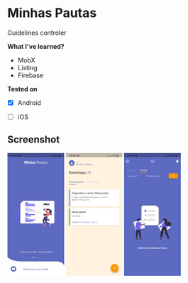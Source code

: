 # Minhas Pautas
 Guidelines controler
 
**What I've learned?**
* MobX
* Listing
* Firebase

**Tested on**
- [X] Android
- [ ] iOS


## Screenshot

<img src="release/images/Login.jpeg?raw=true" width="25.33%" /> <img src="release/images/Pautas.jpeg?raw=true" width="25.33%" /> <img src="release/images/Tasks.jpeg?raw=true" width="25.33%" />
